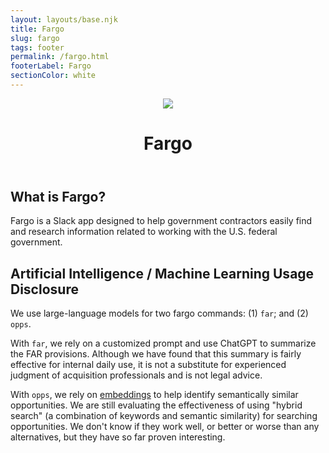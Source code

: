```yaml
---
layout: layouts/base.njk
title: Fargo
slug: fargo
tags: footer
permalink: /fargo.html
footerLabel: Fargo
sectionColor: white
---
```

<header class="content-header grid-row">
    <div class="grid-col-auto">
        <img src="/assets/images/fargo-bot.png" class="fargo-avatar">
    </div>
    <div class="grid-col">
        <h1 class="fargo-header">Fargo</h1>
    </div>
</header>

## What is Fargo?

Fargo is a Slack app designed to help government contractors easily find and research information related to working with the U.S. federal government.

## Artificial Intelligence / Machine Learning Usage Disclosure

We use large-language models for two fargo commands: (1) `far`; and (2) `opps`.

With `far`, we rely on a customized prompt and use ChatGPT to summarize the FAR provisions. Although we have found that this summary is fairly effective for internal daily use, it is not a substitute for experienced judgment of acquisition professionals and is not legal advice.

With `opps`, we rely on [embeddings](simonwillison.net/2023/Oct/23/embeddings/) to help identify semantically similar opportunities. We are still evaluating the effectiveness of using "hybrid search" (a combination of keywords and semantic similarity) for searching opportunities. We don't know if they work well, or better or worse than any alternatives, but they have so far proven interesting.
